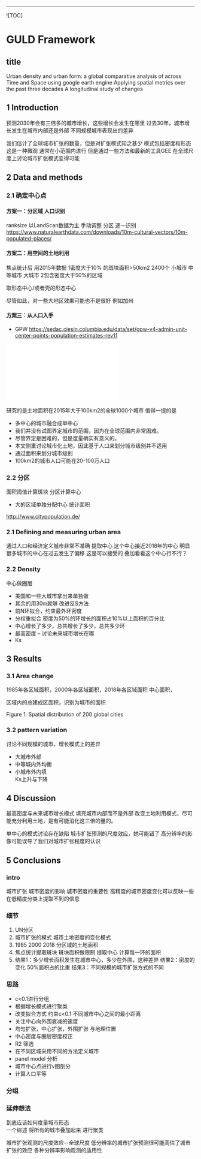 

-----------------------------------
![TOC]

# GULD Framework
## title

Urban density and urban form: a global comparative analysis of
across Time and Space
using google earth engine
Applying spatial metrics
over the past three decades
A longitudinal study of changes

## 1 Introduction
预测2030年会有三倍多的城市增长，这些增长会发生在哪里
过去30年，城市增长发生在城市内部还是外部
不同规模城市表现出的差异

我们估计了全球城市扩张的数量，但是对扩张模式知之甚少
模式包括密度和形态
这是一种微观  通常在小范围内进行
但是通过一些方法和最新的工具GEE
在全球尺度上讨论城市扩张模式变得可能

## 2 Data and methods
### 2.1 确定中心点
#### 方案一：分区域 人口识别
ranksize
以LandScan数据为主
手动调整 分区 逐一识别
https://www.naturalearthdata.com/downloads/10m-cultural-vectors/10m-populated-places/

#### 方案二：用空间的土地利用
焦点统计后 用2015年数据
1密度大于10% 的斑块面积>50km2  2400个 小城市 中等城市 大城市
2包含密度大于50%的区域

取形态中心/或者壳的形态中心

尽管如此，对一些大地区效果可能也不是很好
例如加州

#### 方案三：从人口入手
* GPW
https://sedac.ciesin.columbia.edu/data/set/gpw-v4-admin-unit-center-points-population-estimates-rev11

![Pop](../../img/gpw-v4-admin-unit-center-points-population-estimates-rev11.pdf)


研究的是土地面积在2015年大于100km2的全球1000个城市
值得一提的是
  * 多中心的城市融合成单中心
  * 我们并没有试图界定城市的范围，因为在全球范围内非常困难。
  * 尽管界定是困难的，但是度量确实有意义的。
  * 本文侧重讨论城市化土地，因此基于人口来划分城市级别并不适用
  * 通过面积来划分城市级别
  * 100km2的城市人口可能在20-100万人口

### 2.2 分区
面积阈值计算斑块
分区计算中心
  * 大的区域单独分配中心
统计面积


http://www.citypopulation.de/


### 2.1 Defining and measuring urban area

通过人口和经济定义城市非常不准确
提取中心
 这个中心接近2018年的中心
 明显很多城市的中心在过去发生了偏移 这是可以接受的
叠加看看这个中心行不行？
### 2.2 Density
中心做圈层
*	美国和一些大城市拿出来单独做
*	其余的用30m就够
改进反S方法
 * 前N环拟合，约束最外环密度
 * 分权重拟合
密度为50%的环增长的面积占10%以上面积的百分比
 * 中心增长了多少，总共增长了多少，总共多少环
 * 最高密度 – 讨论未来城市增长在哪
 * Ks

## 3 Results
### 3.1 Area change
1985年各区域面积，2000年各区域面积，2018年各区域面积
中心面积，

区域内的总建成区面积，识别为城市的面积

Figure 1. Spatial distribution of 200 global cities

### 3.2 pattern variation
讨论不同规模的城市，增长模式上的差异
* 大城市外部  
* 中等城内外均衡  
* 小城市外内填  
Ks上升与下降

## 4 Discussion
最高密度与未来城市增长模式
填充城市内部而不是外部
改变土地利用模式，尽可能充分利用土地，是有可能消化这三倍的量的。

单中心的模式讨论存在缺陷
城市扩张预测的尺度效应，她可能错了
高分辨率的影像可能误导了我们对城市扩张程度的认识

## 5 Conclusions


### intro
城市扩张
城市密度的影响
城市密度的重要性
高精度的城市密度变化可以反映一些在低精度分类上提取不到的信息

###  细节
1. UN分区
2. 城市扩张的模式 城市土地密度的变化模式
3. 1985 2000 2018 分区域的土地面积
4. 焦点统计提取斑块 斑块面积做限制 提取中心 计算每一环的面积
5. 结果1：多少增长面积发生在城市中心，多少在外围，这种差异
    结果2：密度的变化 50%面积占的比重
    结果3：不同规模的城市扩张方式的不同


### 思路
* c<0.1进行分组
* 根据增长模式进行聚类
* 改变拟合方式 约束c<0.1 不同城市中心之间的最小距离
* 关注中心向外围衰减的速度
* 均匀扩张，中心扩张，外围扩张 与地理位置
* 中心密度与圈层密度校正
* R2 筛选
* 在不同区域采用不同的方法定义城市
* panel model 分析
* 城市中心点进行v图剖分
* 计算人口平等

### 分组


### 延伸想法
到底应该如何度量城市形态  
一个综述  将所有的城市叠加起来  进行聚类

城市扩张观测的尺度效应--全球尺度
低分辨率的城市扩张预测很可能高估了城市扩张的效应
各种分辨率影响观测的适用性
